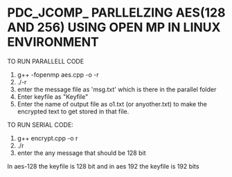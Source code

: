 # PDC_JCOMP_ PARLLELZING AES(128 AND 256) USING OPEN MP IN LINUX ENVIRONMENT

TO RUN PARALLELL CODE
1. g++ -fopenmp  aes.cpp  -o -r
2. ./-r
3. enter the message file as 'msg.txt' which is there in the parallel folder
4. Enter keyfile as "Keyfile"
5. Enter the name of output file as o1.txt (or anyother.txt) to make the encrypted text to get stored in that file.


TO RUN SERIAL CODE:
1. g++ encrypt.cpp -o r
2. ./r
3. enter the any message that should be 128 bit

In aes-128 the keyfile is 128 bit and in aes 192 the keyfile is 192 bits
